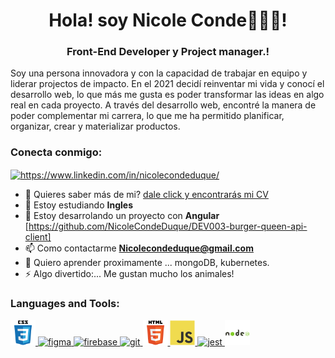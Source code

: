 <h1 align="center"> Hola! soy Nicole Conde👩🏿‍💻!</h1>
<h3 align="center" color= "blue">Front-End Developer y Project manager.!</h3>

Soy una persona innovadora y con la capacidad de trabajar en equipo y liderar projectos de impacto. En el 2021 decidí reinventar mi vida y conocí el desarrollo web, lo que más me gusta es poder transformar las ideas en algo real en cada proyecto. A través del desarrollo web, encontré la manera de poder complementar mi carrera, lo que me ha permitido planificar, organizar, crear y materializar productos.

<h3 align="left">Conecta conmigo:</h3>
<a href="https://www.linkedin.com/in/nicolecondeduque/" target="blank"><img align="center" src="https://raw.githubusercontent.com/rahuldkjain/github-profile-readme-generator/master/src/images/icons/Social/linked-in-alt.svg" alt="https://www.linkedin.com/in/nicolecondeduque/" height="30" width="40" /></a>
</p>

- 🔭 Quieres saber más de mi? [dale click y encontrarás mi CV](https://www.canva.com/design/DAFezQ1mobA/SGLBhS_c0_6AiydxOSpb3Q/watch?utm_content=DAFezQ1mobA&utm_campaign=designshare&utm_medium=link&utm_source=publishsharelink)
- 🌱 Estoy estudiando **Ingles**
- 💬 Estoy desarrolando un proyecto con **Angular** [https://github.com/NicoleCondeDuque/DEV003-burger-queen-api-client]
- 📫 Como contactarme **Nicolecondeduque@gmail.com**
- 🤔 Quiero aprender proximamente ... mongoDB, kubernetes.
- ⚡ Algo divertido:... Me gustan mucho los animales!

<h3 align="left">Languages and Tools:</h3>
<p align="left"> <a href="https://www.w3schools.com/css/" target="_blank" rel="noreferrer"> <img src="https://raw.githubusercontent.com/devicons/devicon/master/icons/css3/css3-original-wordmark.svg" alt="css3" width="40" height="40"/> </a> <a href="https://www.figma.com/" target="_blank" rel="noreferrer"> <img src="https://www.vectorlogo.zone/logos/figma/figma-icon.svg" alt="figma" width="40" height="40"/> </a> <a href="https://firebase.google.com/" target="_blank" rel="noreferrer"> <img src="https://www.vectorlogo.zone/logos/firebase/firebase-icon.svg" alt="firebase" width="40" height="40"/> </a> <a href="https://git-scm.com/" target="_blank" rel="noreferrer"> <img src="https://www.vectorlogo.zone/logos/git-scm/git-scm-icon.svg" alt="git" width="40" height="40"/> </a> <a href="https://www.w3.org/html/" target="_blank" rel="noreferrer"> <img src="https://raw.githubusercontent.com/devicons/devicon/master/icons/html5/html5-original-wordmark.svg" alt="html5" width="40" height="40"/> </a> <a href="https://developer.mozilla.org/en-US/docs/Web/JavaScript" target="_blank" rel="noreferrer"> <img src="https://raw.githubusercontent.com/devicons/devicon/master/icons/javascript/javascript-original.svg" alt="javascript" width="40" height="40"/> </a> <a href="https://jestjs.io" target="_blank" rel="noreferrer"> <img src="https://www.vectorlogo.zone/logos/jestjsio/jestjsio-icon.svg" alt="jest" width="40" height="40"/> </a> <a href="https://nodejs.org" target="_blank" rel="noreferrer"> <img src="https://raw.githubusercontent.com/devicons/devicon/master/icons/nodejs/nodejs-original-wordmark.svg" alt="nodejs" width="40" height="40"/> </a> </p>


